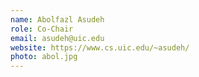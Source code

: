 ```yaml
---
name: Abolfazl Asudeh
role: Co-Chair
email: asudeh@uic.edu
website: https://www.cs.uic.edu/~asudeh/
photo: abol.jpg
---
```

